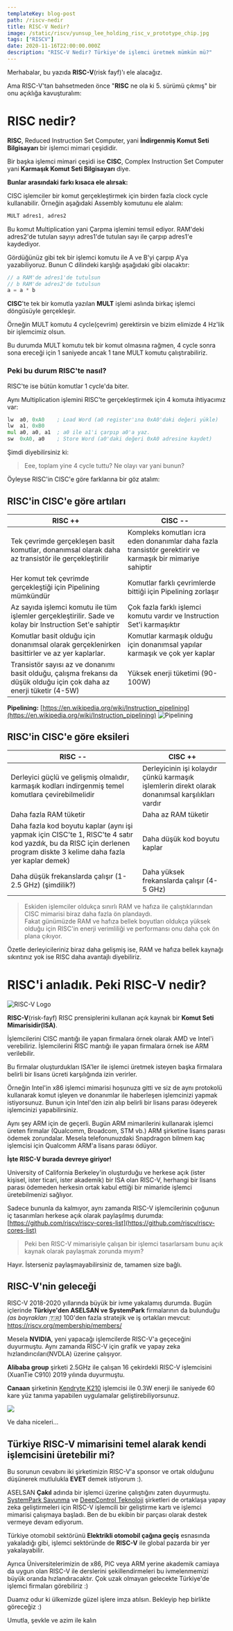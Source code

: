 ```yaml
---
templateKey: blog-post
path: /riscv-nedir
title: RISC-V Nedir?
image: /static/riscv/yunsup_lee_holding_risc_v_prototype_chip.jpg
tags: ["RISCV"]
date: 2020-11-16T22:00:00.000Z
description: "RISC-V Nedir? Türkiye'de işlemci üretmek mümkün mü?"
---
```

Merhabalar, bu yazıda **RISC-V**(risk fayf)'ı ele alacağız.

Ama RISC-V'tan bahsetmeden önce "**RISC** ne ola ki 5. sürümü çıkmış" bir onu açıklığa kavuşturalım:

# RISC nedir?

**RISC**, Reduced Instruction Set Computer, yani **İndirgenmiş Komut Seti Bilgisayarı** bir işlemci mimari çeşididir.

Bir başka işlemci mimari çeşidi ise **CISC**, Complex Instruction Set Computer yani **Karmaşık Komut Seti Bilgisayarı** diye.

**Bunlar arasındaki farkı kısaca ele alırsak:**

CISC işlemciler bir komut gerçekleştirmek için birden fazla clock cycle kullanabilir. Örneğin aşağıdaki Assembly komutunu ele alalım:
```asm
MULT adres1, adres2
```
Bu komut Multiplication yani Çarpma işlemini temsil ediyor. RAM'deki adres2'de tutulan sayıyı adres1'de tutulan sayı ile çarpıp adres1'e kaydediyor.

Gördüğünüz gibi tek bir işlemci komutu ile A ve B'yi çarpıp A'ya yazabiliyoruz. Bunun C dilindeki karşlığı aşağıdaki gibi olacaktır:
```cpp
// a RAM'de adres1'de tutulsun
// b RAM'de adres2'de tutulsun
a = a * b
```
**CISC**'te tek bir komutla yazılan **MULT** işlemi aslında birkaç işlemci döngüsüyle gerçekleşir.

Örneğin MULT komutu 4 cycle(çevrim) gerektirsin ve bizim elimizde 4 Hz'lik bir işlemcimiz olsun.

Bu durumda MULT komutu tek bir komut olmasına rağmen, 4 cycle sonra sona ereceği için 1 saniyede ancak 1 tane MULT komutu çalıştırabiliriz.

### Peki bu durum RISC'te nasıl?

RISC'te ise bütün komutlar 1 cycle'da biter.

Aynı Multiplication işlemini RISC'te gerçekleştirmek için 4 komuta ihtiyacımız var:
```asm
lw  a0, 0xA0    ; Load Word (a0 register'ına 0xA0'daki değeri yükle)
lw  a1, 0xB0
mul a0, a0, a1  ; a0 ile a1'i çarpıp a0'a yaz.
sw  0xA0, a0    ; Store Word (a0'daki değeri 0xA0 adresine kaydet)
```

Şimdi diyebilirsiniz ki:
> Eee, toplam yine 4 cycle tuttu? Ne olayı var yani bunun?

Öyleyse RISC'in CISC'e göre farklarına bir göz atalım:

## RISC'in CISC'e göre artıları
| RISC ++ | CISC  --|
|-|-|
| Tek çevrimde gerçekleşen basit komutlar, donanımsal olarak daha az transistör ile gerçekleştirilir| Kompleks komutları icra eden donanımlar daha fazla transistör gerektirir ve karmaşık bir mimariye sahiptir |
| Her komut tek çevrimde gerçekleştiği için Pipelining mümkündür | Komutlar farklı çevrimlerde bittiği için Pipelining zorlaşır|
| Az sayıda işlemci komutu ile tüm işlemler gerçekleştirilir. Sade ve kolay bir Instruction Set'e sahiptir| Çok fazla farklı işlemci komutu vardır ve Instruction Set'i karmaşıktır |
| Komutlar basit olduğu için donanımsal olarak gerçeklenirken basittirler ve az yer kaplarlar. | Komutlar karmaşık olduğu için donanımsal yapılar karmaşık ve çok yer kaplar |
| Transistör sayısı az ve donanımı basit olduğu, çalışma frekansı da düşük olduğu için çok daha az enerji tüketir (4-5W) | Yüksek enerji tüketimi (90-100W) |


**Pipelining:** [https://en.wikipedia.org/wiki/Instruction_pipelining](https://en.wikipedia.org/wiki/Instruction_pipelining)
![Pipelining](https://upload.wikimedia.org/wikipedia/commons/thumb/c/cb/Pipeline%2C_4_stage.svg/1024px-Pipeline%2C_4_stage.svg.png)

## RISC'in CISC'e göre eksileri
| RISC -- | CISC ++ |
|-|-|
| Derleyici güçlü ve gelişmiş olmalıdır, karmaşık kodları indirgenmiş temel komutlara çevirebilmelidir | Derleyicinin işi kolaydır çünkü karmaşık işlemlerin direkt olarak donanımsal karşılıkları vardır |
| Daha fazla RAM tüketir | Daha az RAM tüketir |
| Daha fazla kod boyutu kaplar (aynı işi yapmak için CISC'te 1, RISC'te 4 satır kod yazdık, bu da RISC için derlenen program diskte 3 kelime daha fazla yer kaplar demek) | Daha düşük kod boyutu kaplar |
| Daha düşük frekanslarda çalışır (1-2.5 GHz) (şimdilik?) | Daha yüksek frekanslarda çalışır (4-5 GHz) |

> Eskiden işlemciler oldukça sınırlı RAM ve hafıza ile çalıştıklarından CISC mimarisi biraz daha fazla ön plandaydı. <br>
> Fakat günümüzde RAM ve hafıza bellek boyutları oldukça yüksek olduğu için RISC'in enerji verimliliği ve performansı onu daha çok ön plana çıkıyor.

Özetle derleyicileriniz biraz daha gelişmiş ise, RAM ve hafıza bellek kaynağı sıkıntınız yok ise RISC daha avantajlı diyebiliriz.

# RISC'i anladık. Peki RISC-V nedir?

![RISC-V Logo](https://upload.wikimedia.org/wikipedia/commons/thumb/9/9a/RISC-V-logo.svg/1920px-RISC-V-logo.svg.png)

**RISC-V**(risk-fayf) RISC prensiplerini kullanan açık kaynak bir **Komut Seti Mimarisidir(ISA)**.


İşlemcilerini CISC mantığı ile yapan firmalara örnek olarak AMD ve Intel'i verebiliriz. İşlemcilerini RISC mantığı ile yapan firmalara örnek ise ARM verilebilir.

Bu firmalar oluşturdukları ISA'ler ile işlemci üretmek isteyen başka firmalara belirli bir lisans ücreti karşılığında izin verirler.

Örneğin Intel'in x86 işlemci mimarisi hoşunuza gitti ve siz de aynı protokolü kullanarak komut işleyen ve donanımlar ile haberleşen işlemcinizi yapmak istiyorsunuz. Bunun için Intel'den izin alıp belirli bir lisans parası ödeyerek işlemcinizi yapabilirsiniz.

Aynı şey ARM için de geçerli. Bugün ARM mimarilerini kullanarak işlemci üreten firmalar (Qualcomm, Broadcom, STM vb.) ARM şirketine lisans parası ödemek zorundalar. Mesela telefonunuzdaki Snapdragon bilmem kaç işlemcisi için Qualcomm ARM'a lisans parası ödüyor.

**İşte RISC-V burada devreye giriyor!**

University of California Berkeley'in oluşturduğu ve herkese açık (ister kişisel, ister ticari, ister akademik) bir ISA olan RISC-V, herhangi bir lisans parası ödemeden herkesin ortak kabul ettiği bir mimaride işlemci üretebilmenizi sağlıyor.

Sadece bununla da kalmıyor, aynı zamanda RISC-V işlemcilerinin çoğunun iç tasarımları herkese açık olarak paylaşılmış durumda: [https://github.com/riscv/riscv-cores-list](https://github.com/riscv/riscv-cores-list)

> Peki ben RISC-V mimarisiyle çalışan bir işlemci tasarlarsam bunu açık kaynak olarak paylaşmak zorunda mıyım? <br>

Hayır. İsterseniz paylaşmayabilirsiniz de, tamamen size bağlı.

## RISC-V'nin geleceği
RISC-V 2018-2020 yıllarında büyük bir ivme yakalamış durumda. Bugün içlerinde **Türkiye'den ASELSAN ve SystemPark** firmalarının da bulunduğu *(as bayrakları 🇹🇷)* 100'den fazla stratejik ve iş ortakları mevcut:
https://riscv.org/membership/members/

Mesela **NVIDIA**, yeni yapacağı işlemcilerde RISC-V'a geçeceğini duyurmuştu. Aynı zamanda RISC-V için grafik ve yapay zeka hızlandırıcıları(NVDLA) üzerine çalışıyor.

**Alibaba group** şirketi 2.5GHz ile çalışan 16 çekirdekli RISC-V işlemcisini (XuanTie C910) 2019 yılında duyurmuştu.

**Canaan** şirketinin [Kendryte K210](https://canaan.io/product/kendryteai) işlemcisi ile 0.3W enerji ile saniyede 60 kare yüz tanıma yapabilen uygulamalar geliştirebiliyorsunuz.

![](https://external-content.duckduckgo.com/iu/?u=https%3A%2F%2Fapplexgen.com%2Fwp-content%2Fuploads%2F2020%2F03%2FXuantie-910-procesador-16-n%25C3%25BAcleo-con-arquitectura-RISC-V-de-Alibaba.jpg)

Ve daha niceleri...

## Türkiye RISC-V mimarisini temel alarak kendi işlemcisini üretebilir mi?
Bu sorunun cevabını iki şirketimizin RISC-V'a sponsor ve ortak olduğunu düşünerek mutlulukla **EVET** demek istiyorum :).

ASELSAN **Çakıl** adında bir işlemci üzerine çalıştığını zaten duyurmuştu. [SystemPark Savunma](https://systempark.io) ve [DeepControl Teknoloji](https://deepcontrol.net) şirketleri de ortaklaşa yapay zeka geliştirmeleri için RISC-V işlemcili bir geliştirme kartı ve işlemci mimarisi çalışmaya başladı. Ben de bu ekibin bir parçası olarak destek vermeye devam ediyorum.

Türkiye otomobil sektörünü **Elektrikli otomobil çağına geçiş** esnasında yakaladığı gibi, işlemci sektöründe de **RISC-V** ile global pazarda bir yer yakalayabilir.

Ayrıca Üniversitelerimizin de x86, PIC veya ARM yerine akademik camiaya da uygun olan RISC-V ile derslerini şekillendirmeleri bu ivmelenmemizi büyük oranda hızlandıracaktır. Çok uzak olmayan gelecekte Türkiye'de işlemci firmaları görebiliriz :)

Duamız odur ki ülkemizde güzel işlere imza atılsın. Bekleyip hep birlikte göreceğiz :)

Umutla, şevkle ve azim ile kalın